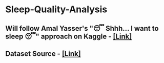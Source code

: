 # Sleep-Quality-Analysis
## Will follow Amal Yasser's "😴 Shhh... I want to sleep 😴" approach on Kaggle - <a href="https://www.kaggle.com/code/amalyasser/shhh-i-want-to-sleep">[Link]</a>
## Dataset Source - <a href="https://www.kaggle.com/datasets/uom190346a/sleep-health-and-lifestyle-dataset/data">[Link]</a>
